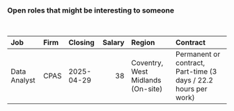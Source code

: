 
<!-- README.md is generated from README.Rmd. Please edit that file -->

### Open roles that might be interesting to someone

<br/>

<table>
<thead>
<tr>
<th style="text-align:left;">
Job
</th>
<th style="text-align:left;">
Firm
</th>
<th style="text-align:left;">
Closing
</th>
<th style="text-align:right;">
Salary
</th>
<th style="text-align:left;">
Region
</th>
<th style="text-align:left;">
Contract
</th>
</tr>
</thead>
<tbody>
<tr>
<td style="text-align:left;">
Data Analyst
</td>
<td style="text-align:left;">
CPAS
</td>
<td style="text-align:left;">
2025-04-29
</td>
<td style="text-align:right;">
38
</td>
<td style="text-align:left;">
Coventry, West Midlands (On-site)
</td>
<td style="text-align:left;">
Permanent or contract, Part-time (3 days / 22.2 hours per work)
</td>
</tr>
</tbody>
</table>
